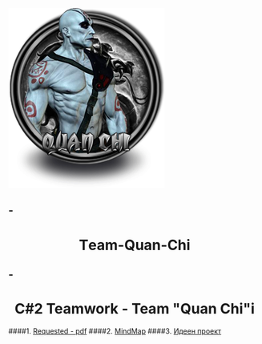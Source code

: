 <p align="rihht"><a href="https://github.com/tddold/Team-Quan-Chi-/tree/master/JustAGame/QuanChi"><img src="https://github.com/tddold/Team-Quan-Chi-/blob/master/QuanChi.png" /></a></p>

-<h1 align="center">Тeam-Quan-Chi</h1>
---
-<h1 align="center">C#2 Teamwork - Team "Quan Chi"i</h1>
---

####1. [Requested - pdf](https://github.com/tddold/Team-Quan-Chi-/blob/master/C-Sharp-Part-2-Team-Work-February-2015.pdf)
####2. [MindMap](https://github.com/tddold/Team-Quan-Chi-/blob/master/Team%20Quan%20Chi.pdf)
####3. [Идеен проект](https://github.com/tddold/Team-Quan-Chi-/blob/master/Proect.doc)
